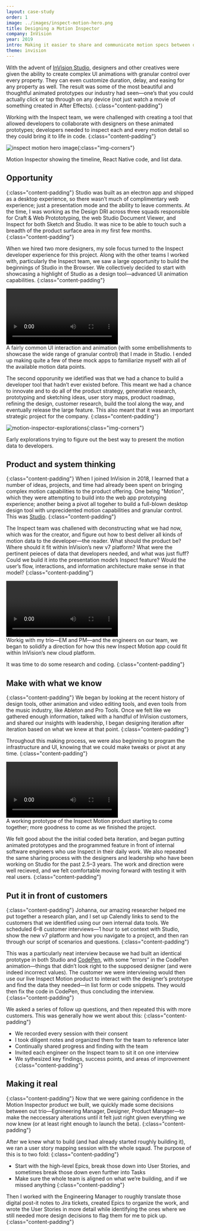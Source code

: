 ```yaml
---
layout: case-study
order: 1
image: ../images/inspect-motion-hero.png
title: Designing a Motion Inspector
company: InVision
year: 2019
intro: Making it easier to share and communicate motion specs between designers and developers.
theme: invision
---
```


With the advent of <a class="c-work__case-study-invision" href="https://www.invisionapp.com/studio">InVision Studio</a>, designers and other creatives were given the ability to create complex UI animations with granular control over every property. They can even customize duration, delay, and easing for any property as well. The result was some of the most beautiful and thoughtful animated prototypes our industry had seen—one’s that you could actually click or tap through on any device (not just watch a movie of something created in After Effects).
{:class="content-padding"}

Working with the Inspect team, we were challenged with creating a tool that allowed developers to collaborate with designers on these animated prototypes; developers needed to inspect each and every motion detail so they could bring it to life in code.
{:class="content-padding"}

![inspect motion hero image](/images/inspect-motion-hero.png){:class="img-corners"}
<figcaption>Motion Inspector showing the timeline, React Native code, and list data.</figcaption>

## Opportunity
{:class="content-padding"}
Studio was built as an electron app and shipped as a desktop experience, so there wasn’t much of complimentary web experience; just a presentation mode and the ability to leave comments. At the time, I was working as the Design DRI across three squads responsible for Craft & Web Protototyping, the web Studio Document Viewer, and Inspect for both Sketch and Studio. It was nice to be able to touch such a breadth of the product surface area in my first few months.
{:class="content-padding"}

When we hired two more designers, my sole focus turned to the Inspect developer experience for this project. Along with the other teams I worked with, particularly the Inspect team, we saw a large opportunity to build the beginnings of Studio in the Browser. We collectively decided to start with showcasing a highlight of Studio as a design tool—advanced UI animation capabilities.
{:class="content-padding"}

<video playsinline="" loop="" autoplay="" preload="metadata" class="case__video">
  <source class="case__source" src="/images/videos/studio-animation-capabilities.mp4" type="video/mp4">
</video>
<figcaption>A fairly common UI interaction and animation (with some embellishments to showcase the wide range of granular control) that I made in Studio. I ended up making quite a few of these mock apps to familiarize myself with all of the available motion data points.</figcaption>

The second opporunity we idetified was that we had a chance to build a developer tool that hadn’t ever existed before. This meant we had a chance to innovate and to do all of the product strategy, generative research, prototyping and sketching ideas, user story maps, product roadmap, refining the design, customer research, build the tool along the way, and eventually release the large feature. This also meant that it was an important strategic project for the company.
{:class="content-padding"}

![motion-inspector-explorations](/images/motion-inspector-explorations.png){:class="img-corners"}
<figcaption>Early explorations trying to figure out the best way to present the motion data to developers.</figcaption>

## Product and system thinking
{:class="content-padding"}
When I joined InVision in 2018, I learned that a number of ideas, projects, and time had already been spent on bringing complex motion capabilities to the product offering. One being "Motion", which they were attempting to build into the web app prototyping experience; another being a pivot all togeher to build a full-blown desktop design tool with unprecidented motion capabilities and granular control. This was <a class="c-work__case-study-invision" href="https://www.invisionapp.com/studio">Studio</a>.
{:class="content-padding"}

The Inspect team was challened with deconstructing what we had now, which was for the creator, and figure out how to best deliver all kinds of motion data to the developer—the reader. What should the product be? Where should it fit within InVision’s new v7 platform? What were the pertinent peieces of data that developers needed, and what was just fluff? Could we build it into the presentation mode’s Inspect feature? Would the user’s flow, interactions, and information architecture make sense in that model?
{:class="content-padding"}

<video playsinline="" loop="" autoplay="" preload="metadata" class="case__video">
  <source class="case__source" src="/images/videos/motion-begin-prototyping.mp4" type="video/mp4">
</video>
<figcaption>Workig with my trio—EM and PM—and the engineers on our team, we began to solidify a direction for how this new Inspect Motion app could fit within InVision’s new cloud platform.</figcaption>

It was time to do some research and coding.
{:class="content-padding"}

## Make with what we know
{:class="content-padding"}
We began by looking at the recent history of design tools, other animation and video editing tools, and even tools from the music industry, like Ableton and Pro Tools. Once we felt like we gathered enough information, talked with a handful of InVision customers, and shared our insights with leadership, I began designing iteration after iteration based on what we knew at that point.
{:class="content-padding"}

Throughout this making process, we were also beginning to program the infrastructure and UI, knowing that we could make tweaks or pivot at any time.
{:class="content-padding"}

<video playsinline="" loop="" autoplay="" preload="metadata" class="case__video">
  <source class="case__source" src="/images/videos/inspect-motion-coded-beta.mp4" type="video/mp4">
</video>
<figcaption>A working prototype of the Inspect Motion product starting to come together; more goodness to come as we finished the project.</figcaption>

We felt good about the the initial coded beta iteration, and began putting animated prototypes and the programmed feature in front of internal software engineers who use Inspect in their daily work. We also repeated the same sharing process with the designers and leadership who have been working on Studio for the past 2.5–3 years. The work and direction were well recieved, and we felt comfortable moving forward with testing it with real users.
{:class="content-padding"}

## Put it in front of customers
{:class="content-padding"}
Johanna, our amazing researcher helped me put together a research plan, and I set up Calendly links to send to the customers that we identified using our own internal data tools. We scheduled 6–8 customer interviews—1 hour to set context with Studio, show the new v7 platform and how you navigate to a project, and then ran through our script of scenarios and questions.
{:class="content-padding"}

This was a particularly neat interview because we had built an identical prototype in both Studio and <a class="c-work__case-study-invision" href="https://codepen.io/matthewcpaul/pen/wbOzxj">CodePen</a>, with some “errors” in the CodePen animation—things that didn’t look right to the supposed designer (and were indeed incorrect values). The customer we were interviewing would then use our live Inspect Motion product to interact with the designer’s prototype and find the data they needed—in list form or code snippets. They would then fix the code in CodePen, thus concluding the interview.
{:class="content-padding"}

We asked a series of follow up questions, and then repeated this with more customers. This was generally how we went about this:
{:class="content-padding"}
- We recorded every session with their consent
- I took diligent notes and organized them for the team to reference later
- Continually shared progress and finding with the team
- Invited each engineer on the Inspect team to sit it on one interview
- We sythesized key findings, success points, and areas of improvement
{:class="content-padding"}

## Making it real
{:class="content-padding"}
Now that we were gaining confidence in the Motion Inspector product we built, we quickly made some decisions between out trio—Egnineering Manager, Designer, Product Manager—to make the neccessary alterations until it felt just right given everything we now knew (or at least right enough to launch the beta).
{:class="content-padding"}

After we knew what to build (and had already started roughly building it), we ran a user story mapping session with the whole sqaud. The purpose of this is to two fold:
{:class="content-padding"}
- Start with the high-level Epics, break those down into User Stories, and sometimes break those down even further into Tasks
- Make sure the whole team is aligned on what we’re building, and if we missed anything
{:class="content-padding"}

Then I worked with the Engineering Manager to roughly translate those digital post-it notes to Jira tickets, created Epics to organize the work, and wrote the User Stories in more detail while identifying the ones where we still needed more design decisions to flag them for me to pick up.
{:class="content-padding"}